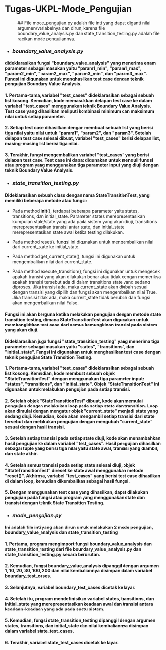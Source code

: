 # Tugas-UKPL-Mode_Pengujian
<dd>## File mode_pengujian.py adalah file inti yang dapat diganti nilai argumen/variabelnya dan dirun, karena file boundary_value_analysis.py dan state_transition_testing.py adalah file racikan mode pengujiannya.</dd>

+ ### ***boundary_value_analysis.py***
#### dideklarasikan fungsi "boundary_value_analysis" yang menerima enam parameter sebagai masukan yaitu "param1_min", "param1_max", "param2_min", "param2_max", "param3_min", dan "param3_max". Fungsi ini digunakan untuk menghasilkan test case dengan teknik pengujian Boundary Value Analysis.

#### 1. Pertama-tama, variabel "test_cases" dideklarasikan sebagai sebuah list kosong. Kemudian, kode memasukkan delapan test case ke dalam variabel "test_cases" menggunakan teknik Boundary Value Analysis. Test case yang dihasilkan meliputi kombinasi minimum dan maksimum nilai untuk setiap parameter.

#### 2. Setiap test case dihasilkan dengan membuat sebuah list yang berisi tiga nilai yaitu nilai untuk "param1", "param2", dan "param3". Setelah delapan test case selesai dibuat, variabel "test_cases" berisi delapan list, masing-masing list berisi tiga nilai.

#### 3. Terakhir, fungsi mengembalikan variabel "test_cases" yang berisi delapan test case. Test case ini dapat digunakan untuk menguji fungsi atau program yang menggunakan tiga parameter input yang diuji dengan teknik Boundary Value Analysis.


+ ### ***state_transition_testing.py***
#### Dideklarasikan sebuah class dengan nama StateTransitionTest, yang memiliki beberapa metode atau fungsi:
- Pada method __init__(), terdapat beberapa parameter yaitu states, transitions, dan initial_state. Parameter states merepresentasikan kumpulan state/state yang ada pada sistem yang akan diuji, transitions merepresentasikan transisi antar state, dan initial_state merepresentasikan state awal ketika testing dilakukan.

- Pada method reset(), fungsi ini digunakan untuk mengembalikan nilai dari current_state ke initial_state.

- Pada method get_current_state(), fungsi ini digunakan untuk mengembalikan nilai dari current_state.

- Pada method execute_transition(), fungsi ini digunakan untuk mengecek apakah transisi yang akan dilakukan benar atau tidak dengan memeriksa apakah transisi tersebut ada di dalam transitions state yang sedang diproses. Jika transisi ada, maka current_state akan diubah sesuai dengan transisi yang dipilih dan fungsi akan mengembalikan nilai True. Jika transisi tidak ada, maka current_state tidak berubah dan fungsi akan mengembalikan nilai False.

#### Fungsi ini akan berguna ketika melakukan pengujian dengan metode state transition testing, dimana StateTransitionTest akan digunakan untuk membangkitkan test case dari semua kemungkinan transisi pada sistem yang akan diuji.

#### Dideklarasikan juga fungsi "state_transition_testing" yang menerima tiga parameter sebagai masukan yaitu "states", "transitions", dan "initial_state". Fungsi ini digunakan untuk menghasilkan test case dengan teknik pengujian State Transition Testing.

#### 1. Pertama-tama, variabel "test_cases" dideklarasikan sebagai sebuah list kosong. Kemudian, kode membuat sebuah objek "StateTransitionTest" dengan menggunakan tiga parameter input: "states", "transitions", dan "initial_state". Objek "StateTransitionTest" ini digunakan untuk melakukan pengujian pada setiap transisi.

#### 2. Setelah objek "StateTransitionTest" dibuat, kode akan memulai pengujian dengan melakukan loop pada setiap state dan transition. Loop akan dimulai dengan mengatur objek "current_state" menjadi state yang sedang diuji. Kemudian, kode akan mengambil setiap transisi dari state tersebut dan melakukan pengujian dengan mengubah "current_state" sesuai dengan hasil transisi.

#### 3. Setelah setiap transisi pada setiap state diuji, kode akan menambahkan hasil pengujian ke dalam variabel "test_cases". Hasil pengujian dihasilkan sebagai tuple yang berisi tiga nilai yaitu state awal, transisi yang diambil, dan state akhir.

#### 4. Setelah semua transisi pada setiap state selesai diuji, objek "StateTransitionTest" direset ke state awal menggunakan metode "reset()". Akhirnya, variabel "test_cases" yang berisi test case dihasilkan di dalam loop, kemudian dikembalikan sebagai hasil fungsi.

#### 5. Dengan menggunakan test case yang dihasilkan, dapat dilakukan pengujian pada fungsi atau program yang menggunakan state dan transisi dengan teknik State Transition Testing.


+ ### ***mode_pengujian.py***
#### Ini adalah file inti yang akan dirun untuk melakukan 2 mode pengujian, boundary_value_analysis dan state_transition_testing

#### 1. Pertama, program mengimport fungsi boundary_value_analysis dan state_transition_testing dari file boundary_value_analysis.py dan state_transition_testing.py secara berurutan.
#### 2. Kemudian, fungsi boundary_value_analysis dipanggil dengan argumen 1, 10, 20, 30, 100, 200 dan nilai kembaliannya disimpan dalam variabel boundary_test_cases.
#### 3. Selanjutnya, variabel boundary_test_cases dicetak ke layar.
#### 4. Setelah itu, program mendefinisikan variabel states, transitions, dan initial_state yang merepresentasikan keadaan awal dan transisi antara keadaan-keadaan yang ada pada suatu sistem.
#### 5. Kemudian, fungsi state_transition_testing dipanggil dengan argumen states, transitions, dan initial_state dan nilai kembaliannya disimpan dalam variabel state_test_cases.
#### 6. Terakhir, variabel state_test_cases dicetak ke layar.
